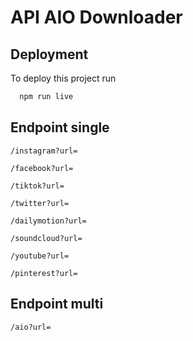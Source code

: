 
# API AIO Downloader

## Deployment

To deploy this project run

```bash
  npm run live
```


## Endpoint single


`/instagram?url=`

`/facebook?url=`

`/tiktok?url=`

`/twitter?url=`

`/dailymotion?url=`

`/soundcloud?url=`

`/youtube?url=`

`/pinterest?url=`




## Endpoint multi


`/aio?url=` 